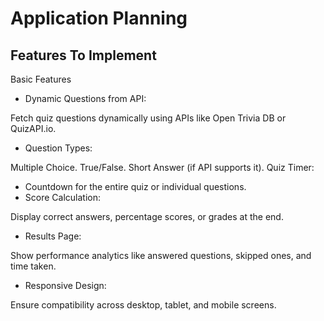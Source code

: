 # Application Planning

## Features To Implement

Basic Features

- Dynamic Questions from API:

Fetch quiz questions dynamically using APIs like Open Trivia DB or QuizAPI.io.

- Question Types:

Multiple Choice.
True/False.
Short Answer (if API supports it).
Quiz Timer:

- Countdown for the entire quiz or individual questions.
- Score Calculation:

Display correct answers, percentage scores, or grades at the end.

- Results Page:

Show performance analytics like answered questions, skipped ones, and time taken.

- Responsive Design:

Ensure compatibility across desktop, tablet, and mobile screens.
